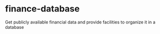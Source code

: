 # finance-database
Get publicly available financial data and provide facilities to organize it in a database
